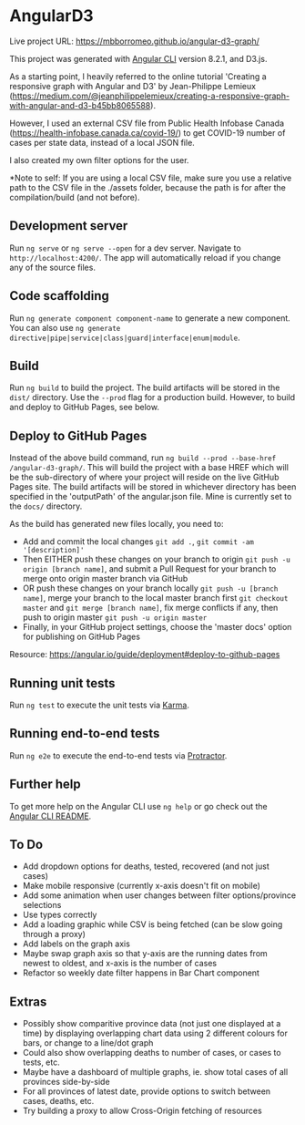 # AngularD3

Live project URL:
https://mbborromeo.github.io/angular-d3-graph/

This project was generated with [Angular CLI](https://github.com/angular/angular-cli) version 8.2.1, and D3.js.

As a starting point, I heavily referred to the online tutorial 'Creating a responsive graph with Angular and D3' by Jean-Philippe Lemieux (https://medium.com/@jeanphilippelemieux/creating-a-responsive-graph-with-angular-and-d3-b45bb8065588).

However, I used an external CSV file from Public Health Infobase Canada (https://health-infobase.canada.ca/covid-19/) to get COVID-19 number of cases per state data, instead of a local JSON file.  

I also created my own filter options for the user.

*Note to self:  If you are using a local CSV file, make sure you use a relative path to the CSV file in the ./assets folder, because the path is for after the compilation/build (and not before).

## Development server

Run `ng serve` or `ng serve --open` for a dev server. Navigate to `http://localhost:4200/`. The app will automatically reload if you change any of the source files.

## Code scaffolding

Run `ng generate component component-name` to generate a new component. You can also use `ng generate directive|pipe|service|class|guard|interface|enum|module`.

## Build

Run `ng build` to build the project. The build artifacts will be stored in the `dist/` directory. Use the `--prod` flag for a production build.  However, to build and deploy to GitHub Pages, see below.

## Deploy to GitHub Pages

Instead of the above build command, run `ng build --prod --base-href /angular-d3-graph/`.  This will build the project with a base HREF which will be the sub-directory of where your project will reside on the live GitHub Pages site.  The build artifacts will be stored in whichever directory has been specified in the 'outputPath' of the angular.json file.  Mine is currently set to the `docs/` directory.

As the build has generated new files locally, you need to:
- Add and commit the local changes `git add .`, `git commit -am '[description]'`
- Then EITHER push these changes on your branch to origin `git push -u origin [branch name]`, and submit a Pull Request for your branch to merge onto origin master branch via GitHub
- OR push these changes on your branch locally `git push -u [branch name]`, merge your branch to the local master branch first `git checkout master` and `git merge [branch name]`, fix merge conflicts if any, then push to origin master `git push -u origin master`
- Finally, in your GitHub project settings, choose the 'master docs' option for publishing on GitHub Pages

Resource: 
https://angular.io/guide/deployment#deploy-to-github-pages

## Running unit tests

Run `ng test` to execute the unit tests via [Karma](https://karma-runner.github.io).

## Running end-to-end tests

Run `ng e2e` to execute the end-to-end tests via [Protractor](http://www.protractortest.org/).

## Further help

To get more help on the Angular CLI use `ng help` or go check out the [Angular CLI README](https://github.com/angular/angular-cli/blob/master/README.md).

## To Do

- Add dropdown options for deaths, tested, recovered (and not just cases)
- Make mobile responsive (currently x-axis doesn't fit on mobile)
- Add some animation when user changes between filter options/province selections
- Use types correctly
- Add a loading graphic while CSV is being fetched (can be slow going through a proxy)
- Add labels on the graph axis
- Maybe swap graph axis so that y-axis are the running dates from newest to oldest, and x-axis is the number of cases
- Refactor so weekly date filter happens in Bar Chart component

## Extras

- Possibly show comparitive province data (not just one displayed at a time) by displaying overlapping chart data using 2 different colours for bars, or change to a line/dot graph
- Could also show overlapping deaths to number of cases, or cases to tests, etc.
- Maybe have a dashboard of multiple graphs, ie. show total cases of all provinces side-by-side
- For all provinces of latest date, provide options to switch between cases, deaths, etc.
- Try building a proxy to allow Cross-Origin fetching of resources